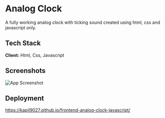
# Analog Clock

A fully working analog clock with ticking sound created using html, css and javascript only.


## Tech Stack

**Client:** Html, Css, Javascript


## Screenshots

![App Screenshot](https://user-images.githubusercontent.com/76560065/223350032-8cf4a512-0d2d-40c9-87a2-7b468183e4b6.png)


## Deployment
https://kapil9027.github.io/frontend-analog-clock-javascript/

